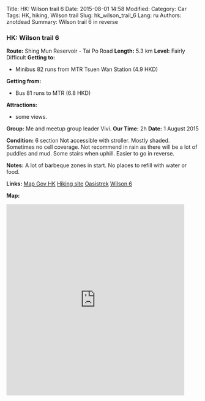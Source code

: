 Title: HK: Wilson trail 6
Date: 2015-08-01 14:58
Modified: 
Category: Car
Tags: HK,  hiking,  Wilson trail
Slug: hk_wilson_trail_6
Lang: ru
Authors: znotdead
Summary: Wilson trail 6 in reverse

### HK: Wilson trail 6

**Route:** Shing Mun Reservoir - Tai Po Road
**Length:** 5.3 km
**Level:** Fairly Difficult
**Getting to:**
 - Minibus 82 runs from MTR Tsuen Wan Station (4.9 HKD)

**Getting from:**
 - Bus 81 runs to MTR (6.8 HKD)

**Attractions:**
 - some views.

**Group:** Me and meetup group leader Vivi.
**Our Time:** 2h
**Date:** 1 August 2015

**Condition:**
6 section Not accessible with stroller. Mostly shaded. Sometimes no cell coverage. Not recommend in rain as there will be a lot of puddles and mud. Some stairs when uphill. Easier to go in reverse.

**Notes:**
A lot of barbeque zones in start. No places to refill with water or food.

**Links:**
[Map Gov HK](http://www2.map.gov.hk/gih3/view/index.jsp)
[Hiking site](http://hiking.gov.hk/eng)
[Oasistrek](http://www.oasistrek.com)
[Wilson 6](http://hiking.gov.hk/eng/longtrail/wtrail/wtrail/wtrail06.htm)

**Map:**
<iframe src='https://connect.garmin.com/activity/embed/850793855' width='465' height='500' frameborder='0'></iframe>
